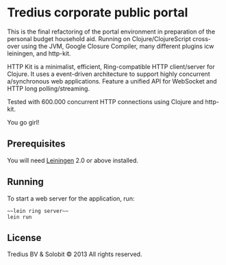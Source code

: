 # Tredius corporate public portal

This is the final refactoring of the portal environment in preparation of the
personal budget household aid. Running on Clojure/ClojureScript cross-over
using the JVM, Google Closure Compiler, many different plugins icw leiningen,
and http-kit.

HTTP Kit is a minimalist, efficient, Ring-compatible HTTP client/server for
Clojure. It uses a event-driven architecture to support highly concurrent
a/synchronous web applications. Feature a unified API for WebSocket and HTTP
long polling/streaming.

Tested with 600.000 concurrent HTTP connections using Clojure and http-kit.

You go girl!

## Prerequisites

You will need [Leiningen][1] 2.0 or above installed.

[1]: https://github.com/technomancy/leiningen

## Running

To start a web server for the application, run:

    ~~lein ring server~~
    lein run

## License

Tredius BV &amp; Solobit © 2013 All rights reserved.


